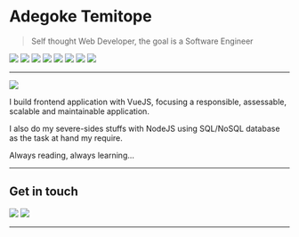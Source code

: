 # Adegoke Temitope

> Self thought Web Developer, the goal is a Software Engineer

![](https://img.shields.io/badge/-JavaScript-F3CF01?style=flat-square&logo=JavaScript&logoColor=fff)
![](https://img.shields.io/badge/-CSS3-254BDD?style=flat-square&logo=CSS3&labelColor=254BDD)
![](https://img.shields.io/badge/-HTML5-e34f26?style=flat-square&logo=HTML5&logoColor=fff)
![](https://img.shields.io/badge/-Node.js-8BBF3D?style=flat-square&logo=Node.js&logoColor=fff)
![](https://img.shields.io/badge/-VSCode-24A4EB?style=flat-square&logo=Visual%20Studio%20Code&logoColor=fff)
![](https://img.shields.io/badge/-Vue.js-50B280?style=flat-square&logo=Vue.js&logoColor=fff)
![](https://img.shields.io/badge/-Linux-FCC624?style=flat-square&logo=Linux&logoColor=fff)
![](https://img.shields.io/badge/-Sass-CC6699?style=flat-square&logo=Sass&logoColor=fff)

---

<div>
<img src="https://github-readme-stats.vercel.app/api?username=Devdre1909&show_icons=true&hide_border=true&icon_color=586069&title_color=a0a9af&count_private=true">
</div>

I build frontend application with VueJS, focusing a responsible, assessable, scalable and maintainable application. 

I also do my severe-sides stuffs with NodeJS using SQL/NoSQL database as the task at hand my require.

Always reading, always learning...

---

## Get in touch

[![](https://img.shields.io/badge/-@mDammyt-1ca0f1?style=flat-square&labelColor=1ca0f1&logo=twitter&logoColor=white)](https://twitter.com/mDammyt)
[![](https://img.shields.io/badge/-MailMe-3f4441?style=flat-square&logo=Gmail&logoColor=aa000000)](mailto:adegoketemitope1909@gmail.com)

---
